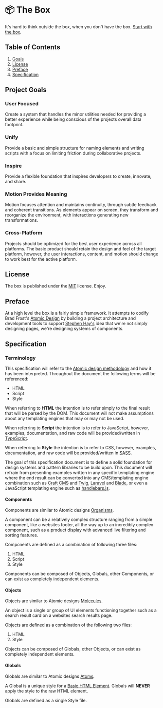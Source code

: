 # 📦 The Box

It's hard to think outside the box, when you don't have the box. [Start with the box](https://github.com/codewithkyle/the-box/releases).

## Table of Contents

1. [Goals](#project-goals)
1. [License](#license)
1. [Preface](#preface)
1. [Specification](#specification)

## Project Goals

### User Focused

Create a system that handles the minor utilities needed for providing a better experience while being conscious of the projects overall data footprint.

### Unify

Provide a basic and simple structure for naming elements and writing scripts with a focus on limiting friction during collaborative projects.

### Inspire

Provide a flexible foundation that inspires developers to create, innovate, and share.

### Motion Provides Meaning

Motion focuses attention and maintains continuity, through subtle feedback and coherent transitions. As elements appear on screen, they transform and reorganize the environment, with interactions generating new transformations.

### Cross-Platform

Projects should be optimized for the best user experience across all platforms. The basic product should retain the design and feel of the target platform, however, the user interactions, content, and motion should change to work best for the active platform.

## License

The box is published under the [MIT](https://github.com/codewithkyle/the-box/blob/master/LICENSE) license. Enjoy.

## Preface

At a high level the box is a fairly simple framework. It attempts to codify Brad Frost's [Atomic Design](http://bradfrost.com/blog/post/atomic-web-design/) by building a project architecture and development tools to support [Stephen Hay's](https://twitter.com/stephenhay) idea that we're not simply designing pages, we're designing systems of components.

## Specification

### Terminology

This specification will refer to the [Atomic design methodology](http://atomicdesign.bradfrost.com/table-of-contents/) and how it has been interpreted. Throughout the document the following terms will be referenced:

- HTML
- Script
- Style

When referring to **HTML** the intention is to refer simply to the final result that will be parsed by the DOM. This document will not make assumptions about any templating engines that may or may not be used.

When referring to **Script** the intention is to refer to JavaScript, however, examples, documentation, and raw code will be provided/written in [TypeScript](http://www.typescriptlang.org/).

When referring to **Style** the intention is to refer to CSS, however, examples, documentation, and raw code will be provided/written in [SASS](https://sass-lang.com/).

The goal of this specification document is to define a solid foundation for design systems and pattern libraries to be build upon. This document will refrain from presenting examples written in any specific templating engine where the end result can be converted into any CMS/templating engine combination such as [Craft CMS](https://craftcms.com/) and [Twig](https://twig.symfony.com/), [Laravel](https://laravel.com/) and [Blade](https://laravel.com/docs/5.8/blade), or even a JavaScript templating engine such as [handlebars.js](https://handlebarsjs.com/).

#### Components

Components are similar to Atomic designs [Organisms](http://atomicdesign.bradfrost.com/chapter-2/#organisms).

A component can be a relatively complex structure ranging from a simple component, like a websites footer, all the way up to an incredibly complex component, such as a product display with advanced live filtering and sorting features.

Components are defined as a combination of following three files:

1. HTML
1. Script
1. Style

Components can be composed of Objects, Globals, other Components, or can exist as completely independent elements.

#### Objects

Objects are similar to Atomic designs [Molecules](http://atomicdesign.bradfrost.com/chapter-2/#molecules).

An object is a single or group of UI elements functioning together such as a search result card on a websites search results page.

Objects are defined as a combination of the following two files:

1. HTML
1. Style

Objects can be composed of Globals, other Objects, or can exist as completely independent elements.

#### Globals

Globals are similar to Atomic designs [Atoms](http://atomicdesign.bradfrost.com/chapter-2/#atoms).

A Global is a unique style for a [Basic HTML Element](https://developer.mozilla.org/en-US/docs/Web/HTML/Element). Globals will **NEVER** apply the style to the raw HTML element.

Globals are defined as a single Style file.
